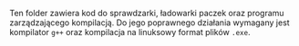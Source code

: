 Ten folder zawiera kod do sprawdzarki, ładowarki paczek oraz programu zarządzającego kompilacją. Do jego poprawnego działania wymagany jest kompilator `g++` oraz kompilacja na linuksowy format plików `.exe`.